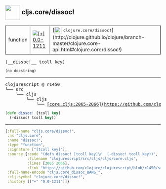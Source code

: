 ## <img width="48px" valign="middle" src="http://i.imgur.com/Hi20huC.png"> cljs.core/dissoc!

 <table border="1">
<tr>
<td>function</td>
<td><a href="https://github.com/cljsinfo/api-refs/tree/0.0-1211"><img valign="middle" alt="[+] 0.0-1211" src="https://img.shields.io/badge/+-0.0--1211-lightgrey.svg"></a> </td>
<td>
[<img height="24px" valign="middle" src="http://i.imgur.com/1GjPKvB.png"> <samp>clojure.core/dissoc!</samp>](http://clojure.github.io/clojure/branch-master/clojure.core-api.html#clojure.core/dissoc!)
</td>
</tr>
</table>

 <samp>
(__dissoc!__ tcoll key)<br>
</samp>

```
(no docstring)
```

---

 <pre>
clojurescript @ r1450
└── src
    └── cljs
        └── cljs
            └── <ins>[core.cljs:2065-2066](https://github.com/clojure/clojurescript/blob/r1450/src/cljs/cljs/core.cljs#L2065-L2066)</ins>
</pre>

```clj
(defn dissoc! [tcoll key]
  (-dissoc! tcoll key))
```


---

```clj
{:full-name "cljs.core/dissoc!",
 :ns "cljs.core",
 :name "dissoc!",
 :type "function",
 :signature ["[tcoll key]"],
 :source {:code "(defn dissoc! [tcoll key]\n  (-dissoc! tcoll key))",
          :filename "clojurescript/src/cljs/cljs/core.cljs",
          :lines [2065 2066],
          :link "https://github.com/clojure/clojurescript/blob/r1450/src/cljs/cljs/core.cljs#L2065-L2066"},
 :full-name-encode "cljs.core_dissoc_BANG_",
 :clj-symbol "clojure.core/dissoc!",
 :history [["+" "0.0-1211"]]}

```
